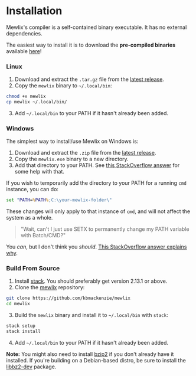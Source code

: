 # Installation

Mewlix's compiler is a self-contained binary executable. It has no external dependencies.

The easiest way to install it is to download the **pre-compiled binaries** available [here][3]!

### Linux

1. Download and extract the `.tar.gz` file from the [latest release][3].
2. Copy the `mewlix` binary to `~/.local/bin`:
```bash
chmod +x mewlix
cp mewlix ~/.local/bin/
```
3. Add `~/.local/bin` to your PATH if it hasn't already been added.

### Windows

The simplest way to install/use Mewlix on Windows is: 

1. Download and extract the `.zip` file from the [latest release][3].
2. Copy the `mewlix.exe` binary to a new directory.
3. Add that directory to your PATH. See [this StackOverflow answer][4] for some help with that.

If you wish to temporarily add the directory to your PATH for a running `cmd` instance, you can do:
```cmd
set "PATH=%PATH%;C:\your-mewlix-folder\"
```
These changes will only apply to that instance of `cmd`, and will not affect the system as a whole.

> "Wait, can't I just use SETX to permanently change my PATH variable with Batch/CMD?"

You *can*, but I don't think you *should*. [This StackOverflow answer explains why][5].

### Build From Source

1. Install [stack][2]. You should preferably get version 2.13.1 or above.
2. Clone the [mewlix][1] repository:
```bash
git clone https://github.com/kbmackenzie/mewlix
cd mewlix
```
3. Build the `mewlix` binary and install it to `~/.local/bin` with `stack`:
```bash
stack setup
stack install
```
4. Add `~/.local/bin` to your PATH if it hasn't already been added.

**Note:** You might also need to install [bzip2][6] if you don't already have it installed.
If you're building on a Debian-based distro, be sure to install the [libbz2-dev][7] package.

[1]: https://github.com/kbmackenzie/mewlix
[2]: https://docs.haskellstack.org/en/stable/
[3]: https://github.com/kbmackenzie/mewlix/releases/latest
[4]: https://stackoverflow.com/a/44272417/19764270
[5]: https://stackoverflow.com/a/69239861/19764270
[6]: https://archlinux.org/packages/core/x86_64/bzip2/
[7]: https://packages.debian.org/buster/libbz2-dev

